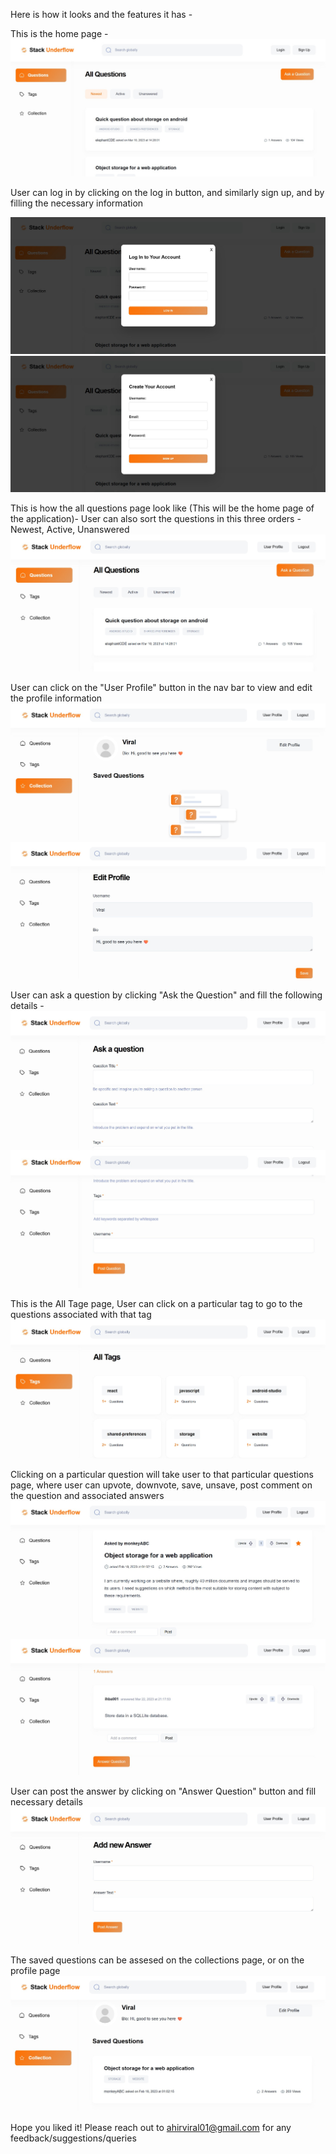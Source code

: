 Here is how it looks and the features it has -

This is the home page -
![Home Page](./client/public/Assets/images/home-page.jpg)

User can log in by clicking on the log in button, and similarly sign up, and by filling the necessary information

![Login Page](./client/public/Assets/images/login-page.jpg)
![Sign Up Page](./client/public/Assets/images/sign-up.jpg)

This is how the all questions page look like (This will be the home page of the application)-
User can also sort the questions in this three orders - Newest, Active, Unanswered
![Questions Page](./client/public/Assets/images/questions.jpg)

User can click on the "User Profile" button in the nav bar to view and edit the profile information
![Profile Page](./client/public/Assets/images/user-profile.jpg)
![Profile Edit Page](./client/public/Assets/images/edit-profile.jpg)

User can ask a question by clicking "Ask the Question" and fill the following details -
![Ask a question Page 1](./client/public/Assets/images/ask-question1.jpg)
![Ask a question Page 2](./client/public/Assets/images/ask-question2.jpg)

This is the All Tage page, User can click on a particular tag to go to the questions associated with that tag
![Tag Page](./client/public/Assets/images/tags.jpg)

Clicking on a particular question will take user to that particular questions page, where user can upvote, downvote, save, unsave, post comment on the question and associated answers
![Question Page](./client/public/Assets/images/question.jpg)
![Question Answer Page](./client/public/Assets/images/question-answer.jpg)

User can post the answer by clicking on "Answer Question" button and fill necessary details
![Post Answer](./client/public/Assets/images/post-answer.jpg)

The saved questions can be assesed on the collections page, or on the profile page
![Collections Page](./client/public/Assets/images/collections.jpg)

Hope you liked it!
Please reach out to ahirviral01@gmail.com for any feedback/suggestions/queries
